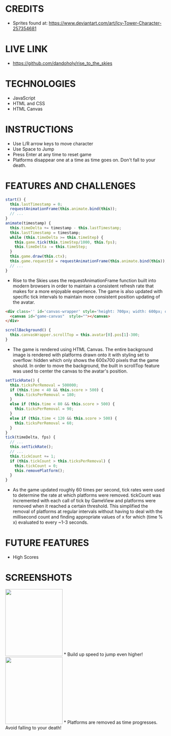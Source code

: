 # CREDITS
* Sprites found at: https://www.deviantart.com/art/Icy-Tower-Character-257354681

# LIVE LINK
* https://github.com/dandoholy/rise_to_the_skies

# TECHNOLOGIES
* JavaScript
* HTML and CSS
* HTML Canvas

# INSTRUCTIONS
* Use L/R arrow keys to move character
* Use Space to Jump
* Press Enter at any time to reset game
* Platforms disappear one at a time as time goes on.  Don't fall to your death.

# FEATURES AND CHALLENGES
```javascript
start() {
  this.lastTimestamp = 0;
  requestAnimationFrame(this.animate.bind(this));
  // ...
}
animate(timestamp) {
  this.timeDelta += timestamp - this.lastTimestamp;
  this.lastTimestamp = timestamp;
  while (this.timeDelta >= this.timeStep) {
    this.game.tick(this.timeStep/1000, this.fps);
    this.timeDelta -= this.timeStep;
  }
  this.game.draw(this.ctx);
  this.game.requestId = requestAnimationFrame(this.animate.bind(this));
  // ...
}
```
* Rise to the Skies uses the requestAnimationFrame function built into
modern browsers in order to maintain a consistent refresh rate that makes
for a more enjoyable experience.  The game is also updated with specific
tick intervals to maintain more consistent position updating of the avatar.

```html
<div class='' id='canvas-wrapper' style='height: 700px; width: 600px; overflow: hidden; border: 1px solid black;'>
  <canvas id="game-canvas"  style=""></canvas>
</div>
```
```javascript
scrollBackground() {
  this.canvasWrapper.scrollTop = this.avatar[0].pos[1]-300;
}
```
* The game is rendered using HTML Canvas.  The entire background image
is rendered with platforms drawn onto it with styling set to overflow: hidden
which only shows the 600x700 pixels that the game should.  In order to move
the background, the built in scrollTop feature was used to center the
canvas to the avatar's position.

```javascript
setTickRate() {
  this.ticksPerRemoval = 500000;
  if (this.time < 40 && this.score > 500) {
    this.ticksPerRemoval = 180;
  }
  else if (this.time < 80 && this.score > 500) {
    this.ticksPerRemoval = 90;
  }
  else if (this.time < 120 && this.score > 500) {
    this.ticksPerRemoval = 60;
  }
}
tick(timeDelta, fps) {
  // ...
  this.setTickRate();
  // ...
  this.tickCount += 1;
  if (this.tickCount > this.ticksPerRemoval) {
    this.tickCount = 0;
    this.removePlatform();
  }
}
```
* As the game updated roughly 60 times per second, tick rates were used
to determine the rate at which platforms were removed.  tickCount was incremented
with each call of tick by GameView and platforms were removed when it
reached a certain threshold.  This simplified the removal of platforms at
regular intervals without having to deal with the millisecond count and
finding appropriate values of x for which (time % x) evaluated to every ~1-3 seconds.

# FUTURE FEATURES
* High Scores

# SCREENSHOTS
<img src="https://media.giphy.com/media/9x51SQwiFetpZOtgQL/giphy.gif" width="180" height="210" />
* Build up speed to jump even higher!
<img src="https://media.giphy.com/media/9xyJ0cl7bLIZXuDAV7/giphy.gif" width="180" height="210" />
* Platforms are removed as time progresses.  Avoid falling to your death!
